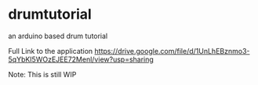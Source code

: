 # drumtutorial
an arduino based drum tutorial 

Full Link to the application
https://drive.google.com/file/d/1UnLhEBznmo3-5qYbKI5WOzEJEE72Menl/view?usp=sharing

Note: This is still WIP
